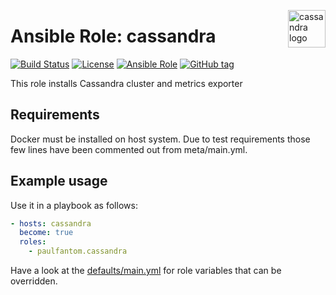 <p><img src="https://upload.wikimedia.org/wikipedia/commons/thumb/5/5e/Cassandra_logo.svg/1280px-Cassandra_logo.svg.png" alt="cassandra logo" title="cassandra" align="right" height="60" /></p>

Ansible Role: cassandra
=======================

[![Build Status](https://travis-ci.org/paulfantom/ansible-cassandra.svg?branch=master)](https://travis-ci.org/paulfantom/ansible-cassandra)
[![License](https://img.shields.io/badge/license-MIT%20License-brightgreen.svg)](https://opensource.org/licenses/MIT)
[![Ansible Role](https://img.shields.io/badge/ansible%20role-paulfantom.cassandra-blue.svg)](https://galaxy.ansible.com/paulfantom/cassandra/)
[![GitHub tag](https://img.shields.io/github/tag/sointeractive/ansible-cassandra.svg)](https://github.com/paulfantom/ansible-cassandra/tags)

This role installs Cassandra cluster and metrics exporter

Requirements
------------

Docker must be installed on host system. Due to test requirements those few lines have been commented out from meta/main.yml.

Example usage
-------------

Use it in a playbook as follows:
```yaml
- hosts: cassandra
  become: true
  roles:
    - paulfantom.cassandra
```

Have a look at the [defaults/main.yml](defaults/main.yml) for role variables
that can be overridden.
